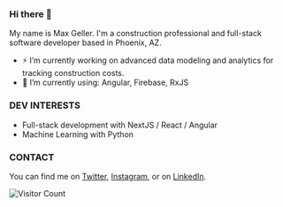 ### Hi there 👋

My name is Max Geller. I'm a construction professional and full-stack software developer based in Phoenix, AZ.  


- ⚡ I’m currently working on advanced data modeling and analytics for tracking construction costs.
- 🌱 I’m currently using: Angular, Firebase, RxJS


### DEV INTERESTS
- Full-stack development with NextJS / React / Angular
- Machine Learning with Python



### CONTACT
You can find me on [Twitter](https://twitter.com/Max_Geller), [Instagram](https://www.instagram.com/maxgeller), or on [LinkedIn](https://www.linkedin.com/in/maxgeller/).


![Visitor Count](https://profile-counter.glitch.me/max-geller/count.svg)

